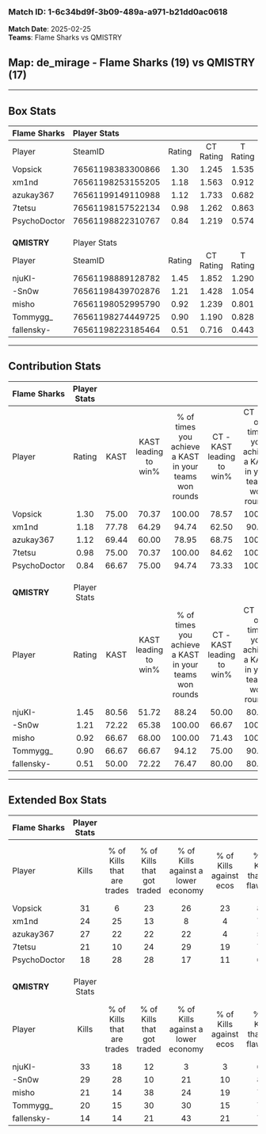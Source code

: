 ### Match ID: 1-6c34bd9f-3b09-489a-a971-b21dd0ac0618  
**Match Date**: 2025-02-25  
**Teams**: Flame Sharks vs QMISTRY  

## **Map**: de_mirage - Flame Sharks (19) vs QMISTRY (17)  
---  

## Box Stats  

| **Flame Sharks** | Player Stats      |        |           |          |       |      |       |         |        |      |     |
| :- | :- | :-: | :-: | :-: | :-: | :-: | :-: | :-: | :-: | :-: | :-: |
| Player           | SteamID           | Rating | CT Rating | T Rating | KAST  | ADR  | Kills | Assists | Deaths | K/D  | HS% |
| Vopsick          | 76561198383300866 |  1.30  |   1.245   |  1.535   | 75.00 | 93.8 |  31   |    6    |   25   | 1.24 | 51  |
| xm1nd            | 76561198253155205 |  1.18  |   1.563   |  0.912   | 77.78 | 72.5 |  24   |    4    |   18   | 1.33 | 37  |
| azukay367        | 76561199149110988 |  1.12  |   1.733   |  0.682   | 69.44 | 83.2 |  27   |    7    |   26   | 1.04 | 33  |
| 7tetsu           | 76561198157522134 |  0.98  |   1.262   |  0.863   | 75.00 | 65.1 |  21   |   11    |   25   | 0.84 | 52  |
| PsychoDoctor     | 76561198822310767 |  0.84  |   1.219   |  0.574   | 66.67 | 56.1 |  18   |    6    |   23   | 0.78 | 44  |
|                  |                   |        |           |          |       |      |       |         |        |      |     |
|                  |                   |        |           |          |       |      |       |         |        |      |     |
|                  |                   |        |           |          |       |      |       |         |        |      |     |
| **QMISTRY**      | Player Stats      |        |           |          |       |      |       |         |        |      |     |
| Player           | SteamID           | Rating | CT Rating | T Rating | KAST  | ADR  | Kills | Assists | Deaths | K/D  | HS% |
| njuKI-           | 76561198889128782 |  1.45  |   1.852   |  1.290   | 80.56 | 98.4 |  33   |   12    |   23   | 1.43 | 57  |
| -Sn0w            | 76561198439702876 |  1.21  |   1.428   |  1.054   | 72.22 | 67.1 |  29   |    1    |   20   | 1.45 | 44  |
| misho            | 76561198052995790 |  0.92  |   1.239   |  0.801   | 66.67 | 79.4 |  21   |    6    |   27   | 0.78 | 42  |
| Tommygg_         | 76561198274449725 |  0.90  |   1.190   |  0.828   | 66.67 | 69.1 |  20   |    9    |   25   | 0.80 | 55  |
| fallensky-       | 76561198223185464 |  0.51  |   0.716   |  0.443   | 50.00 | 39.4 |  14   |    4    |   26   | 0.54 | 28  |
---  

## Contribution Stats  

| **Flame Sharks** | Player Stats |       |                      |                                                        |                           |                                                             |                          |                                                            |
| :- | :-: | :-: | :-: | :-: | :-: | :-: | :-: | :-: |
| Player           |    Rating    | KAST  | KAST leading to win% | % of times you achieve a KAST in your teams won rounds | CT - KAST leading to win% | CT - % of times you achieve a KAST in your teams won rounds | T - KAST leading to win% | T - % of times you achieve a KAST in your teams won rounds |
| Vopsick          |     1.30     | 75.00 |        70.37         |                         100.00                         |           78.57           |                           100.00                            |          61.54           |                           100.00                           |
| xm1nd            |     1.18     | 77.78 |        64.29         |                         94.74                          |           62.50           |                            90.91                            |          66.67           |                           100.00                           |
| azukay367        |     1.12     | 69.44 |        60.00         |                         78.95                          |           68.75           |                           100.00                            |          44.44           |                           50.00                            |
| 7tetsu           |     0.98     | 75.00 |        70.37         |                         100.00                         |           84.62           |                           100.00                            |          57.14           |                           100.00                           |
| PsychoDoctor     |     0.84     | 66.67 |        75.00         |                         94.74                          |           73.33           |                           100.00                            |          77.78           |                           87.50                            |
|                  |              |       |                      |                                                        |                           |                                                             |                          |                                                            |
|                  |              |       |                      |                                                        |                           |                                                             |                          |                                                            |
|                  |              |       |                      |                                                        |                           |                                                             |                          |                                                            |
| **QMISTRY**      | Player Stats |       |                      |                                                        |                           |                                                             |                          |                                                            |
| Player           |    Rating    | KAST  | KAST leading to win% | % of times you achieve a KAST in your teams won rounds | CT - KAST leading to win% | CT - % of times you achieve a KAST in your teams won rounds | T - KAST leading to win% | T - % of times you achieve a KAST in your teams won rounds |
| njuKI-           |     1.45     | 80.56 |        51.72         |                         88.24                          |           50.00           |                            80.00                            |          53.85           |                           100.00                           |
| -Sn0w            |     1.21     | 72.22 |        65.38         |                         100.00                         |           66.67           |                           100.00                            |          63.64           |                           100.00                           |
| misho            |     0.92     | 66.67 |        68.00         |                         100.00                         |           71.43           |                           100.00                            |          63.64           |                           100.00                           |
| Tommygg_         |     0.90     | 66.67 |        66.67         |                         94.12                          |           75.00           |                            90.00                            |          58.33           |                           100.00                           |
| fallensky-       |     0.51     | 50.00 |        72.22         |                         76.47                          |           80.00           |                            80.00                            |          62.50           |                           71.43                            |
---  

## Extended Box Stats  

| **Flame Sharks** | Player Stats |                            |                            |                                    |                         |                              |                                 |        |                             |                                     |                          |                               |                            |
| :- | :-: | :-: | :-: | :-: | :-: | :-: | :-: | :-: | :-: | :-: | :-: | :-: | :-: |
| Player           |    Kills     | % of Kills that are trades | % of Kills that got traded | % of Kills against a lower economy | % of Kills against ecos | % of Kills that are flawless | % of Kills that are close duels | Deaths | % of Deaths that get traded | % of Deaths against a lower economy | % of Deaths against ecos | % of Deaths that are flawless | % of Deaths that are close |
| Vopsick          |      31      |             6              |             23             |                 26                 |           23            |              87              |                6                |   25   |             24              |                  8                  |            0             |              72               |             8              |
| xm1nd            |      24      |             25             |             13             |                 8                  |            4            |              71              |                8                |   18   |             17              |                  6                  |            0             |              78               |             0              |
| azukay367        |      27      |             22             |             22             |                 22                 |            4            |              59              |                0                |   26   |             23              |                  0                  |            0             |              73               |             4              |
| 7tetsu           |      21      |             10             |             24             |                 29                 |           19            |              76              |               10                |   25   |             20              |                  4                  |            4             |              84               |             0              |
| PsychoDoctor     |      18      |             28             |             28             |                 17                 |           11            |              61              |               11                |   23   |             17              |                  4                  |            0             |              57               |             22             |
|                  |              |                            |                            |                                    |                         |                              |                                 |        |                             |                                     |                          |                               |                            |
|                  |              |                            |                            |                                    |                         |                              |                                 |        |                             |                                     |                          |                               |                            |
|                  |              |                            |                            |                                    |                         |                              |                                 |        |                             |                                     |                          |                               |                            |
| **QMISTRY**      | Player Stats |                            |                            |                                    |                         |                              |                                 |        |                             |                                     |                          |                               |                            |
| Player           |    Kills     | % of Kills that are trades | % of Kills that got traded | % of Kills against a lower economy | % of Kills against ecos | % of Kills that are flawless | % of Kills that are close duels | Deaths | % of Deaths that get traded | % of Deaths against a lower economy | % of Deaths against ecos | % of Deaths that are flawless | % of Deaths that are close |
| njuKI-           |      33      |             18             |             12             |                 3                  |            3            |              64              |                6                |   23   |             35              |                 17                  |            9             |              74               |             9              |
| -Sn0w            |      29      |             28             |             10             |                 21                 |           10            |              83              |               10                |   20   |             10              |                  0                  |            0             |              80               |             5              |
| misho            |      21      |             14             |             38             |                 24                 |           19            |              76              |                5                |   27   |             19              |                 11                  |            4             |              56               |             11             |
| Tommygg_         |      20      |             15             |             30             |                 30                 |           15            |              70              |               10                |   25   |             28              |                  8                  |            0             |              72               |             8              |
| fallensky-       |      14      |             14             |             21             |                 43                 |           21            |              71              |                0                |   26   |             15              |                  8                  |            8             |              81               |             0              |
